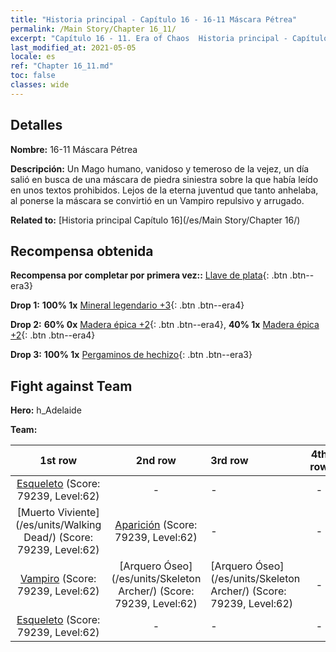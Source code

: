 ```yaml
---
title: "Historia principal - Capítulo 16 - 16-11 Máscara Pétrea"
permalink: /Main Story/Chapter 16_11/
excerpt: "Capítulo 16 - 11. Era of Chaos  Historia principal - Capítulo 16_11. 16-11 Máscara Pétrea"
last_modified_at: 2021-05-05
locale: es
ref: "Chapter 16_11.md"
toc: false
classes: wide
---
```


## Detalles

 **Nombre:** 16-11 Máscara Pétrea

 **Descripción:** Un Mago humano, vanidoso y temeroso de la vejez, un día salió en busca de una máscara de piedra siniestra sobre la que había leído en unos textos prohibidos. Lejos de la eterna juventud que tanto anhelaba, al ponerse la máscara se convirtió en un Vampiro repulsivo y arrugado.

 **Related to:** [Historia principal Capítulo 16](/es/Main Story/Chapter 16/)

## Recompensa obtenida

 **Recompensa por completar por primera vez::** [Llave de plata](/ItemsES/con_693/){: .btn .btn--era3}

 **Drop 1:** **100% 1x** [Mineral legendario +3](/ItemsES/mat_54/){: .btn .btn--era4}

 **Drop 2:** **60% 0x** [Madera épica +2](/ItemsES/mat_48/){: .btn .btn--era4}, **40% 1x** [Madera épica +2](/ItemsES/mat_48/){: .btn .btn--era4}

 **Drop 3:** **100% 1x** [Pergaminos de hechizo](/ItemsES/con_694/){: .btn .btn--era3}


## Fight against Team
 **Hero:** h_Adelaide

 **Team:**


  | 1st row | 2nd row | 3rd row | 4th row |
  |:----:|:----:|:----|:----:|
  | [Esqueleto](/es/units/Skeleton/) (Score: 79239, Level:62)  | - | - | - |
  | [Muerto Viviente](/es/units/Walking Dead/) (Score: 79239, Level:62)  | [Aparición](/es/units/Wight/) (Score: 79239, Level:62)  | - | - |
  | [Vampiro](/es/units/Vampire/) (Score: 79239, Level:62)  | [Arquero Óseo](/es/units/Skeleton Archer/) (Score: 79239, Level:62)  | [Arquero Óseo](/es/units/Skeleton Archer/) (Score: 79239, Level:62)  | - |
  | [Esqueleto](/es/units/Skeleton/) (Score: 79239, Level:62)  | - | - | - |


